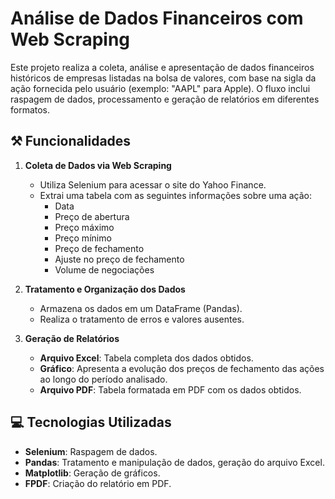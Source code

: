 # Análise de Dados Financeiros com Web Scraping

Este projeto realiza a coleta, análise e apresentação de dados financeiros históricos de empresas listadas na bolsa de valores, com base na sigla da ação fornecida pelo usuário (exemplo: "AAPL" para Apple). O fluxo inclui raspagem de dados, processamento e geração de relatórios em diferentes formatos.  

## ⚒️ Funcionalidades  

1. **Coleta de Dados via Web Scraping**  
   - Utiliza Selenium para acessar o site do Yahoo Finance.  
   - Extrai uma tabela com as seguintes informações sobre uma ação:  
     - Data  
     - Preço de abertura  
     - Preço máximo  
     - Preço mínimo  
     - Preço de fechamento  
     - Ajuste no preço de fechamento  
     - Volume de negociações  

2. **Tratamento e Organização dos Dados**  
   - Armazena os dados em um DataFrame (Pandas).  
   - Realiza o tratamento de erros e valores ausentes.  

3. **Geração de Relatórios**  
   - **Arquivo Excel**: Tabela completa dos dados obtidos.  
   - **Gráfico**: Apresenta a evolução dos preços de fechamento das ações ao longo do período analisado.  
   - **Arquivo PDF**: Tabela formatada em PDF com os dados obtidos.

## 💻 Tecnologias Utilizadas  

- **Selenium**: Raspagem de dados.  
- **Pandas**: Tratamento e manipulação de dados, geração do arquivo Excel.  
- **Matplotlib**: Geração de gráficos.  
- **FPDF**: Criação do relatório em PDF.
